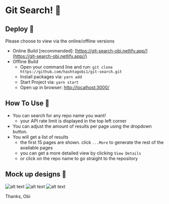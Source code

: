 
# Git Search! 🔎

## Deploy 🚀

Please choose to view via the online/offline versions

-   Online Build [recommended]:  [https://git-search-obi.netlify.app/](https://git-search-obi.netlify.app//)
-   Offline Build
    -   Open your command line and run:  `git clone https://github.com/hashtagobi1/git-search.git`
    -   Install packages via:  `yarn add`
    -   Start Project via:  `yarn start`
    -   Open up in browser:  [http://localhost:3000/](http://localhost:3000/)

## How To Use 🤔

 - You can search for any repo name you want! 
	 - your API rate limit is displayed in the top left corner
 - You can adjust the amount of results per page using the dropdown button. 
 - You will get a list of results
	 - the first 15 pages are shown. click `...More` to generate the rest of the available pages
	 - you can get a more detailed view by clicking `View Details`
	 - or click on the repo name to go straight to the repository 

## Mock up designs 🎨

![alt text]("https://github.com/hashtagobi1/git-search/blob/new_branch/src/mockups/Home.png")
![alt text]("https://github.com/hashtagobi1/git-search/blob/new_branch/src/mockups/Search_Results.png)
![alt text]("https://github.com/hashtagobi1/git-search/blob/new_branch/src/mockups/detail_page.png")





Thanks, Obi


